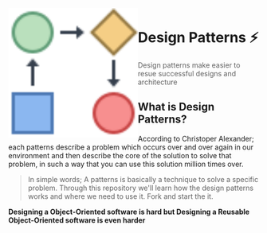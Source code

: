 <img align="left" width="260" alt="design_pattern_logo" margin="10px" src="https://raw.githubusercontent.com/ahmadbintariq4u/assets/master/design-patterns-in-java/main_logo.svg" />

# Design Patterns :zap:

> Design patterns make easier to resue successful designs and architecture

## What is Design Patterns?

According to Christoper Alexander; each patterns describe a problem which occurs over and over again in our environment and then describe the core of the solution to solve that problem, in such a way that you can use this solution million times over.
> In simple words; A patterns is basically a technique to solve a specific problem. Through this repository we'll learn how the design patterns works and where we need to use it. Fork and start the it.

**Designing a Object-Oriented software is hard but Designing a Reusable Object-Oriented software is even harder**
